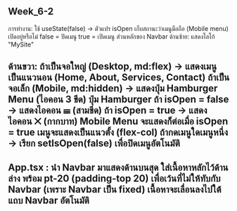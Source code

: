 Week_6-2
-------------------------------------------------------------------------------------
การทำงาน:
  ใช้ useState(false) → ตัวแปร isOpen เก็บสถานะว่าเมนูมือถือ (Mobile menu) เปิดอยู่หรือไม่
  false = ปิดเมนู
  true = เปิดเมนู
  ส่วนหลักของ Navbar
  ด้านซ้าย: แสดงโลโก้ "MySite"

ด้านขวา:
  ถ้าเป็นจอใหญ่ (Desktop, md:flex) → แสดงเมนูเป็นแนวนอน (Home, About, Services, Contact)
  ถ้าเป็นจอเล็ก (Mobile, md:hidden) → แสดงปุ่ม Hamburger Menu (ไอคอน 3 ขีด)
  ปุ่ม Hamburger
  ถ้า isOpen = false → แสดงไอคอน ☰ (สามขีด)
  ถ้า isOpen = true → แสดงไอคอน ✕ (กากบาท)
  Mobile Menu
    จะแสดงก็ต่อเมื่อ isOpen = true
    เมนูจะแสดงเป็นแนวตั้ง (flex-col)
    ถ้ากดเมนูใดเมนูหนึ่ง → เรียก setIsOpen(false) เพื่อปิดเมนูอัตโนมัติ
-------------------------------------------------------------------------------------
App.tsx :
นำ Navbar มาแสดงด้านบนสุด
ใส่เนื้อหาหลักไว้ด้านล่าง พร้อม pt-20 (padding-top 20) เพื่อเว้นที่ไม่ให้ทับกับ Navbar (เพราะ Navbar เป็น fixed) เนื้อหาจะเลื่อนลงไปใต้แถบ Navbar อัตโนมัติ
-------------------------------------------------------------------------------------